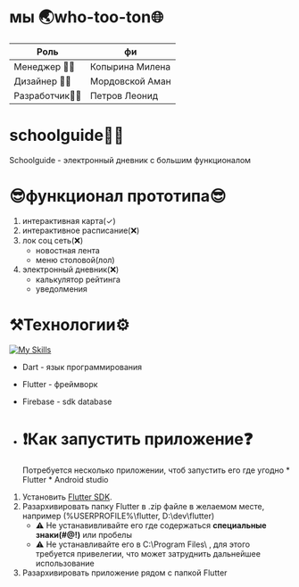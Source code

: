 # мы 🌏who-too-ton🌐
| Роль  | фи | 
| ------------- | ------------- |
| Менеджер 👩‍💼 | Копырина Милена  |
| Дизайнер 👨‍🎨 | Мордовской Аман  |
| Разработчик👨‍💻  | Петров Леонид  |

# schoolguide👨‍🎓
Schoolguide - электронный дневник с большим функционалом
# 😎функционал прототипа😎
1) интерактивная карта(✓)
2) интерактивное расписание(❌)
4) лок соц сеть(❌)
   * новостная лента
   * меню столовой(лол)
6) электронный дневник(❌)
   * калькулятор рейтинга
   * уведолмения
# ⚒️Технологии⚙️
[![My Skills](https://skillicons.dev/icons?i=dart,flutter,firebase)](https://skillicons.dev)
* Dart - язык программирования
* Flutter - фреймворк
* Firebase - sdk database

* # ❗Как запустить приложение❓
  Потребуется несколько приложении, чтоб запустить его где угодно
      * Flutter
      * Android studio
 1) Установить [Flutter SDK](https://docs.flutter.dev/get-started/install).
 2) Разархивировать папку Flutter в .zip файле в желаемом месте, например (%USERPROFILE%\flutter, D:\dev\flutter)
     * ⚠️ Не устанавивливайте его где содержаться **специальные знаки(#$@!$)** или пробелы
     * ⚠️ Не устанавливайте его в C:\Program Files\ , для этого требуется привелегии, что может затруднить дальнейшее использование
 3) Разархивировать приложение рядом с папкой Flutter
  



